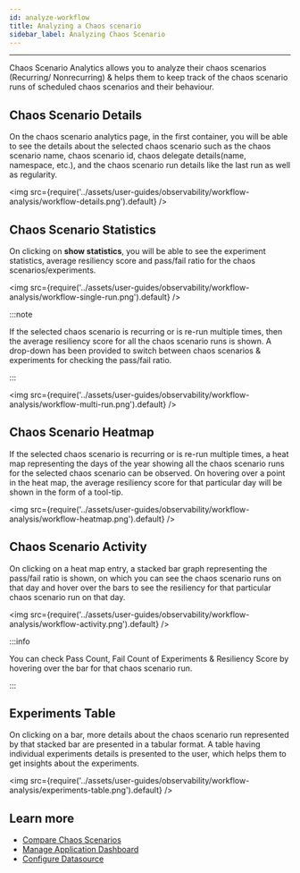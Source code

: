 ```yaml
---
id: analyze-workflow
title: Analyzing a Chaos scenario
sidebar_label: Analyzing Chaos Scenario
---
```


---

Chaos Scenario Analytics allows you to analyze their chaos scenarios (Recurring/ Nonrecurring) & helps them to keep track of the chaos scenario runs of scheduled chaos scenarios and their behaviour.

## Chaos Scenario Details

On the chaos scenario analytics page, in the first container, you will be able to see the details about the selected chaos scenario such as the chaos scenario name, chaos scenario id, chaos delegate details(name, namespace, etc.), and the chaos scenario run details like the last run as well as regularity.

<img src={require('../assets/user-guides/observability/workflow-analysis/workflow-details.png').default} />

## Chaos Scenario Statistics

On clicking on **show statistics**, you will be able to see the experiment statistics, average resiliency score and pass/fail ratio for the chaos scenarios/experiments.

<img src={require('../assets/user-guides/observability/workflow-analysis/workflow-single-run.png').default} />

:::note

If the selected chaos scenario is recurring or is re-run multiple times, then the average resiliency score for all the chaos scenario runs is shown. A drop-down has been provided to switch between chaos scenarios & experiments for checking the pass/fail ratio.

:::

<img src={require('../assets/user-guides/observability/workflow-analysis/workflow-multi-run.png').default} />

## Chaos Scenario Heatmap

If the selected chaos scenario is recurring or is re-run multiple times, a heat map representing the days of the year showing all the chaos scenario runs for the selected chaos scenario can be observed. On hovering over a point in the heat map, the average resiliency score for that particular day will be shown in the form of a tool-tip.

<img src={require('../assets/user-guides/observability/workflow-analysis/workflow-heatmap.png').default} />

## Chaos Scenario Activity

On clicking on a heat map entry, a stacked bar graph representing the pass/fail ratio is shown, on which you can see the chaos scenario runs on that day and hover over the bars to see the resiliency for that particular chaos scenario run on that day.

<img src={require('../assets/user-guides/observability/workflow-analysis/workflow-activity.png').default} />

:::info

You can check Pass Count, Fail Count of Experiments & Resiliency Score by hovering over the bar for that chaos scenario run.

:::

## Experiments Table

On clicking on a bar, more details about the chaos scenario run represented by that stacked bar are presented in a tabular format. A table having individual experiments details is presented to the user, which helps them to get insights about the experiments.

<img src={require('../assets/user-guides/observability/workflow-analysis/experiments-table.png').default} />

## Learn more

- [Compare Chaos Scenarios](comparative-analysis.md)
- [Manage Application Dashboard](manage-app-dashboard.md)
- [Configure Datasource](configure-datasource.md)

